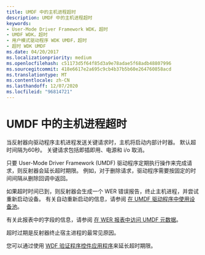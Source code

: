```yaml
---
title: UMDF 中的主机进程超时
description: UMDF 中的主机进程超时
keywords:
- User-Mode Driver Framework WDK，超时
- UMDF WDK，超时
- 用户模式驱动程序 WDK UMDF，超时
- 超时 WDK UMDF
ms.date: 04/20/2017
ms.localizationpriority: medium
ms.openlocfilehash: c51173d5f64f85d3a9e78adae5f68adb48807996
ms.sourcegitcommit: 418e6617e2a695c9cb4b37b5b60e264760858acd
ms.translationtype: MT
ms.contentlocale: zh-CN
ms.lasthandoff: 12/07/2020
ms.locfileid: "96814721"
---
```

# <a name="host-process-timeouts-in-umdf"></a>UMDF 中的主机进程超时


当反射器向驱动程序主机进程发送关键请求时，主机将启动内部计时器。 默认超时间隔为60秒。 关键请求包括即插即用、电源和 i/o 取消。

只要 User-Mode Driver Framework (UMDF) 驱动程序定期执行操作来完成请求，则反射器会延长超时期限。 例如，对于删除请求，驱动程序需要按固定的时间间隔从删除回调中返回。

如果超时时间已到，则反射器会生成一个 WER 错误报告，终止主机进程，并尝试重新启动设备。 有关自动重新启动的信息，请参阅 [在 UMDF 驱动程序中使用设备池](using-device-pooling-in-umdf-drivers.md)。

有关此报表中的字段的信息，请参阅 [在 WER 报表中访问 UMDF 元数据](accessing-umdf-metadata-in-wer-reports.md)。

超时过期是反射器终止宿主进程的最常见原因。

您可以通过使用 [WDF 验证程序控件应用程序](../devtest/wdf-verifier-control-application.md)来延长超时期限。

 

